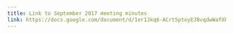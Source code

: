 ```yaml
---
title: Link to September 2017 meeting minutes
link: https://docs.google.com/document/d/1er1Jkq6-ACrt5ptoyEJ8vqdwWafXbC8Y/edit
---
```

